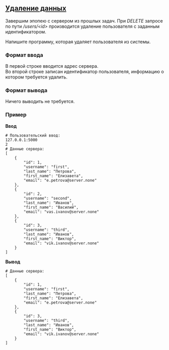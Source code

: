 ## [Удаление данных](../../../solutions/6.3/63_j.py)

Завершим эпопею с сервером из прошлых задач. При _DELETE_ запросе по пути _/users/\<id\>_ производится удаление пользователя с заданным идентификатором.

Напишите программу, которая удаляет пользователя из системы.

### Формат ввода

В первой строке вводится адрес сервера.\
Во второй строке записан идентификатор пользователя, информацию о котором требуется удалить.

### Формат вывода

Ничего выводить не требуется.

### Пример

__Ввод__
```plaintext
# Пользовательский ввод:
127.0.0.1:5000
2
# Данные сервера:
[
    {
        "id": 1,
        "username": "first",
        "last_name": "Петрова",
        "first_name": "Елизавета",
        "email": "e.petrova@server.none"
    },
    {
        "id": 2,
        "username": "second",
        "last_name": "Иванов",
        "first_name": "Василий",
        "email": "vas.ivanov@server.none"
    },
    {
        "id": 3,
        "username": "third",
        "last_name": "Иванов",
        "first_name": "Виктор",
        "email": "vik.ivanov@server.none"
    }
]
```

__Вывод__
```plaintext
# Данные сервера:
[
    {
        "id": 1,
        "username": "first",
        "last_name": "Петрова",
        "first_name": "Елизавета",
        "email": "e.petrova@server.none"
    },
    {
        "id": 3,
        "username": "third",
        "last_name": "Иванов",
        "first_name": "Виктор",
        "email": "vik.ivanov@server.none"
    }
]
```
